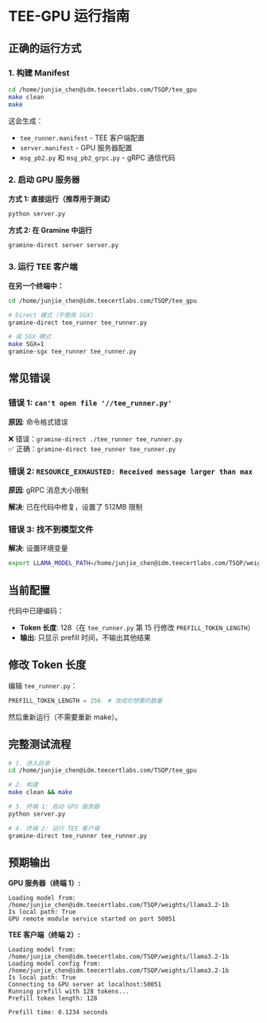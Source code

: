 # TEE-GPU 运行指南

## 正确的运行方式

### 1. 构建 Manifest

```bash
cd /home/junjie_chen@idm.teecertlabs.com/TSQP/tee_gpu
make clean
make
```

这会生成：
- `tee_runner.manifest` - TEE 客户端配置
- `server.manifest` - GPU 服务器配置
- `msg_pb2.py` 和 `msg_pb2_grpc.py` - gRPC 通信代码

### 2. 启动 GPU 服务器

**方式 1: 直接运行（推荐用于测试）**
```bash
python server.py
```

**方式 2: 在 Gramine 中运行**
```bash
gramine-direct server server.py
```

### 3. 运行 TEE 客户端

**在另一个终端中：**

```bash
cd /home/junjie_chen@idm.teecertlabs.com/TSQP/tee_gpu

# Direct 模式（不使用 SGX）
gramine-direct tee_runner tee_runner.py

# 或 SGX 模式
make SGX=1
gramine-sgx tee_runner tee_runner.py
```

## 常见错误

### 错误 1: `can't open file '//tee_runner.py'`

**原因**: 命令格式错误

❌ 错误：`gramine-direct ./tee_runner tee_runner.py`  
✅ 正确：`gramine-direct tee_runner tee_runner.py`

### 错误 2: `RESOURCE_EXHAUSTED: Received message larger than max`

**原因**: gRPC 消息大小限制

**解决**: 已在代码中修复，设置了 512MB 限制

### 错误 3: 找不到模型文件

**解决**: 设置环境变量
```bash
export LLAMA_MODEL_PATH=/home/junjie_chen@idm.teecertlabs.com/TSQP/weights/llama3.2-1b
```

## 当前配置

代码中已硬编码：
- **Token 长度**: 128（在 `tee_runner.py` 第 15 行修改 `PREFILL_TOKEN_LENGTH`）
- **输出**: 只显示 prefill 时间，不输出其他结果

## 修改 Token 长度

编辑 `tee_runner.py`：
```python
PREFILL_TOKEN_LENGTH = 256  # 改成你想要的数量
```

然后重新运行（不需要重新 make）。

## 完整测试流程

```bash
# 1. 进入目录
cd /home/junjie_chen@idm.teecertlabs.com/TSQP/tee_gpu

# 2. 构建
make clean && make

# 3. 终端 1: 启动 GPU 服务器
python server.py

# 4. 终端 2: 运行 TEE 客户端
gramine-direct tee_runner tee_runner.py
```

## 预期输出

**GPU 服务器（终端 1）:**
```
Loading model from: /home/junjie_chen@idm.teecertlabs.com/TSQP/weights/llama3.2-1b
Is local path: True
GPU remote module service started on port 50051
```

**TEE 客户端（终端 2）:**
```
Loading model from: /home/junjie_chen@idm.teecertlabs.com/TSQP/weights/llama3.2-1b
Loading model config from: /home/junjie_chen@idm.teecertlabs.com/TSQP/weights/llama3.2-1b
Is local path: True
Connecting to GPU server at localhost:50051
Running prefill with 128 tokens...
Prefill token length: 128

Prefill time: 0.1234 seconds
```
